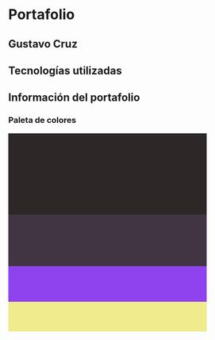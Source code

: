 # Portafolio
## Gustavo Cruz

## Tecnologías utilizadas

## Información del portafolio


### Paleta de colores

![Paleta de colores](./public/Palette.png)
